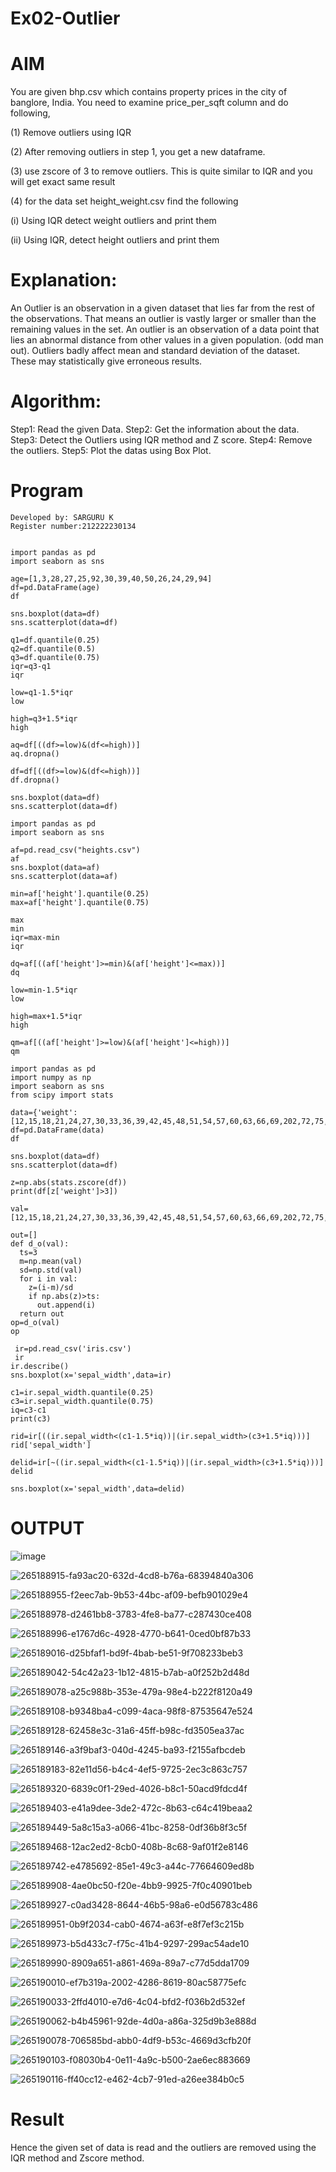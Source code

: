 # Ex02-Outlier
# AIM

You are given bhp.csv which contains property prices in the city of banglore, India. You need to examine price_per_sqft column and do following,

(1) Remove outliers using IQR

(2) After removing outliers in step 1, you get a new dataframe.

(3) use zscore of 3 to remove outliers. This is quite similar to IQR and you will get exact same result

(4) for the data set height_weight.csv find the following

(i) Using IQR detect weight outliers and print them

(ii) Using IQR, detect height outliers and print them

# Explanation:
An Outlier is an observation in a given dataset that lies far from the rest of the observations. That means an outlier is vastly larger or smaller than the remaining values in the set. An outlier is an observation of a data point that lies an abnormal distance from other values in a given population. (odd man out). Outliers badly affect mean and standard deviation of the dataset. These may statistically give erroneous results.


# Algorithm:
Step1: Read the given Data.
Step2: Get the information about the data.
Step3: Detect the Outliers using IQR method and Z score.
Step4: Remove the outliers.
Step5: Plot the datas using Box Plot.

# Program

```
Developed by: SARGURU K
Register number:212222230134
```
```

import pandas as pd
import seaborn as sns

age=[1,3,28,27,25,92,30,39,40,50,26,24,29,94]
df=pd.DataFrame(age)
df

sns.boxplot(data=df)
sns.scatterplot(data=df)

q1=df.quantile(0.25)
q2=df.quantile(0.5)
q3=df.quantile(0.75)
iqr=q3-q1
iqr

low=q1-1.5*iqr
low

high=q3+1.5*iqr
high

aq=df[((df>=low)&(df<=high))]
aq.dropna()

df=df[((df>=low)&(df<=high))]
df.dropna()

sns.boxplot(data=df)
sns.scatterplot(data=df)

import pandas as pd
import seaborn as sns

af=pd.read_csv("heights.csv")
af
sns.boxplot(data=af)
sns.scatterplot(data=af)

min=af['height'].quantile(0.25)
max=af['height'].quantile(0.75)

max
min
iqr=max-min
iqr

dq=af[((af['height']>=min)&(af['height']<=max))]
dq

low=min-1.5*iqr
low

high=max+1.5*iqr
high

qm=af[((af['height']>=low)&(af['height']<=high))]
qm

import pandas as pd
import numpy as np
import seaborn as sns
from scipy import stats

data={'weight':[12,15,18,21,24,27,30,33,36,39,42,45,48,51,54,57,60,63,66,69,202,72,75,78,81,84,232,87,90,93,96,99,258]}
df=pd.DataFrame(data)
df

sns.boxplot(data=df)
sns.scatterplot(data=df)

z=np.abs(stats.zscore(df))
print(df[z['weight']>3])

val=[12,15,18,21,24,27,30,33,36,39,42,45,48,51,54,57,60,63,66,69,202,72,75,78,81,84,232,87,90,93,96,99,258]

out=[]
def d_o(val):
  ts=3
  m=np.mean(val)
  sd=np.std(val)
  for i in val:
    z=(i-m)/sd
    if np.abs(z)>ts:
      out.append(i)
  return out
op=d_o(val)
op

 ir=pd.read_csv('iris.csv')
 ir
ir.describe()
sns.boxplot(x='sepal_width',data=ir)

c1=ir.sepal_width.quantile(0.25)
c3=ir.sepal_width.quantile(0.75)
iq=c3-c1
print(c3)

rid=ir[((ir.sepal_width<(c1-1.5*iq))|(ir.sepal_width>(c3+1.5*iq)))]
rid['sepal_width']

delid=ir[~((ir.sepal_width<(c1-1.5*iq))|(ir.sepal_width>(c3+1.5*iq)))]
delid

sns.boxplot(x='sepal_width',data=delid)
```
# OUTPUT
![image](https://github.com/gururamu08/ODD2023---Datascience---Ex-02/assets/118707009/1b6d0c0e-2907-49f3-b423-35746ae81f5f)

![265188915-fa93ac20-632d-4cd8-b76a-68394840a306](https://github.com/gururamu08/ODD2023---Datascience---Ex-02/assets/118707009/f320eb8c-9f8e-4434-9d22-d411733ba75c)

![265188955-f2eec7ab-9b53-44bc-af09-befb901029e4](https://github.com/gururamu08/ODD2023---Datascience---Ex-02/assets/118707009/91f01ddf-6bbc-462f-8afd-478c24360c37)

![265188978-d2461bb8-3783-4fe8-ba77-c287430ce408](https://github.com/gururamu08/ODD2023---Datascience---Ex-02/assets/118707009/461a45c6-0544-47ee-b556-de189bd7d7af)

![265188996-e1767d6c-4928-4770-b641-0ced0bf87b33](https://github.com/gururamu08/ODD2023---Datascience---Ex-02/assets/118707009/0b798df4-09b9-4340-b600-4b48dbccb742)

![265189016-d25bfaf1-bd9f-4bab-be51-9f708233beb3](https://github.com/gururamu08/ODD2023---Datascience---Ex-02/assets/118707009/6c488845-7aaf-494b-b896-ab71857f25aa)

![265189042-54c42a23-1b12-4815-b7ab-a0f252b2d48d](https://github.com/gururamu08/ODD2023---Datascience---Ex-02/assets/118707009/0c80f403-23cf-44e2-961e-20e45509b139)

![265189078-a25c988b-353e-479a-98e4-b222f8120a49](https://github.com/gururamu08/ODD2023---Datascience---Ex-02/assets/118707009/7e9d79aa-d329-4102-91b0-0c023467dd18)

![265189108-b9348ba4-c099-4aca-98f8-87535647e524](https://github.com/gururamu08/ODD2023---Datascience---Ex-02/assets/118707009/0b0e5ea5-5a99-4b07-a84d-d7b6022ccaa1)

![265189128-62458e3c-31a6-45ff-b98c-fd3505ea37ac](https://github.com/gururamu08/ODD2023---Datascience---Ex-02/assets/118707009/8c0deb8e-d0e1-4c75-932f-a2b0c453c2fb)

![265189146-a3f9baf3-040d-4245-ba93-f2155afbcdeb](https://github.com/gururamu08/ODD2023---Datascience---Ex-02/assets/118707009/1a3dc17a-f6ca-4c43-b87f-d8094a2441c1)

![265189183-82e11d56-b4c4-4ef5-9725-2ec3c863c757](https://github.com/gururamu08/ODD2023---Datascience---Ex-02/assets/118707009/d598c9f1-2e28-4bed-bcde-b8b6eab4d225)

![265189320-6839c0f1-29ed-4026-b8c1-50acd9fdcd4f](https://github.com/gururamu08/ODD2023---Datascience---Ex-02/assets/118707009/01a57b6f-07a0-43bd-b5bb-27d4b0cb6a1b)


![265189403-e41a9dee-3de2-472c-8b63-c64c419beaa2](https://github.com/gururamu08/ODD2023---Datascience---Ex-02/assets/118707009/f36094d3-430f-4fe6-879e-a4474751c150)

![265189449-5a8c15a3-a066-41bc-8258-0df36b8f3c5f](https://github.com/gururamu08/ODD2023---Datascience---Ex-02/assets/118707009/8fcd077d-eeb2-4594-b609-83190259bd88)

![265189468-12ac2ed2-8cb0-408b-8c68-9af01f2e8146](https://github.com/gururamu08/ODD2023---Datascience---Ex-02/assets/118707009/54ea381e-1509-4022-90bc-7c40253a6d3a)

![265189742-e4785692-85e1-49c3-a44c-77664609ed8b](https://github.com/gururamu08/ODD2023---Datascience---Ex-02/assets/118707009/d567d860-1997-4f9f-9e73-6f5570a96ce0)

![265189908-4ae0bc50-f20e-4bb9-9925-7f0c40901beb](https://github.com/gururamu08/ODD2023---Datascience---Ex-02/assets/118707009/5c8281cc-02c6-4b18-be0e-cbf653e3706c)

![265189927-c0ad3428-8644-46b5-98a6-e0d56783c486](https://github.com/gururamu08/ODD2023---Datascience---Ex-02/assets/118707009/43ed7311-108f-483a-83d2-875b944e15d6)

![265189951-0b9f2034-cab0-4674-a63f-e8f7ef3c215b](https://github.com/gururamu08/ODD2023---Datascience---Ex-02/assets/118707009/566d7268-9dfb-4ca0-9044-420bd2b16606)



![265189973-b5d433c7-f75c-41b4-9297-299ac54ade10](https://github.com/gururamu08/ODD2023---Datascience---Ex-02/assets/118707009/e5f274ca-64fe-44ed-bb64-2c233b3050a7)


![265189990-8909a651-a861-469a-89a7-c77d5dda1709](https://github.com/gururamu08/ODD2023---Datascience---Ex-02/assets/118707009/f3eb4daa-4892-4fb9-b7df-883c2e544491)


![265190010-ef7b319a-2002-4286-8619-80ac58775efc](https://github.com/gururamu08/ODD2023---Datascience---Ex-02/assets/118707009/4cc733a5-5035-476d-b8c6-a961c8bbea2f)

![265190033-2ffd4010-e7d6-4c04-bfd2-f036b2d532ef](https://github.com/gururamu08/ODD2023---Datascience---Ex-02/assets/118707009/f9ab4c97-cf9a-4114-ac2b-ba50861b5550)


![265190062-b4b45961-92de-4d0a-a86a-325d9b3e888d](https://github.com/gururamu08/ODD2023---Datascience---Ex-02/assets/118707009/10fe65ff-0b84-4fe4-8141-ad1410f59af5)


![265190078-706585bd-abb0-4df9-b53c-4669d3cfb20f](https://github.com/gururamu08/ODD2023---Datascience---Ex-02/assets/118707009/0b520541-6906-4042-a722-289452465b86)


![265190103-f08030b4-0e11-4a9c-b500-2ae6ec883669](https://github.com/gururamu08/ODD2023---Datascience---Ex-02/assets/118707009/e5b7ccfd-0dff-4762-bcd7-e07eaff612f8)




![265190116-ff40cc12-e462-4cb7-91ed-a26ee384b0c5](https://github.com/gururamu08/ODD2023---Datascience---Ex-02/assets/118707009/eab8bd8c-82a9-4ded-9cf4-2849f53008ca)


# Result
Hence the given set of data is read and the outliers are removed using the IQR method and Zscore method.
